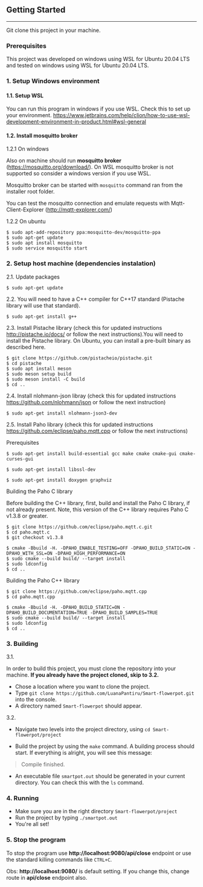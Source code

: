 ## Getting Started

---
Git clone this project in your machine.

### **Prerequisites**

This project was developed on windows using WSL for Ubuntu 20.04 LTS and tested on windows using WSL for Ubuntu 20.04 LTS.

### **1. Setup Windows environment**


#### **1.1. Setup WSL**

You can run this program in windows if you use WSL. Check this to set up your environment.
https://www.jetbrains.com/help/clion/how-to-use-wsl-development-environment-in-product.html#wsl-general


#### **1.2. Install mosquitto broker**

1.2.1 On windows

Also on machine should run **mosquitto broker** (https://mosquitto.org/download/).
On WSL mosquitto broker is not supported so consider a windows version if you use WSL.

Mosquitto broker can be started with `mosquitto` command ran from the installer root folder.

You can test the mosquitto connection and emulate requests with Mqtt-Client-Explorer (http://mqtt-explorer.com/)


1.2.2 On ubuntu

```
$ sudo apt-add-repository ppa:mosquitto-dev/mosquitto-ppa
$ sudo apt-get update
$ sudo apt install mosquitto
$ sudo service mosquitto start
```

### **2. Setup host machine (dependencies instalation)**

2.1. Update packages

```
$ sudo apt-get update
```

2.2. You will need to have a C++ compiler for C++17 standard (Pistache library will use that standard).

```
$ sudo apt-get install g++
```

2.3. Install Pistache library (check this for updated instructions http://pistache.io/docs/ or follow the next instructions).You will need to install the Pistache library. On Ubuntu, you can install a pre-built binary as described here.

```
$ git clone https://github.com/pistacheio/pistache.git
$ cd pistache
$ sudo apt install meson
$ sudo meson setup build
$ sudo meson install -C build
$ cd ..
```

2.4. Install nlohmann-json libray (check this for updated instructions https://github.com/nlohmann/json or follow the next instruction)

```
$ sudo apt-get install nlohmann-json3-dev
```

2.5. Install Paho library (check this for updated instructions https://github.com/eclipse/paho.mqtt.cpp or follow the next instructions)

Prerequisites

```
$ sudo apt-get install build-essential gcc make cmake cmake-gui cmake-curses-gui

$ sudo apt-get install libssl-dev 

$ sudo apt-get install doxygen graphviz
```

Building the Paho C library

Before building the C++ library, first, build and install the Paho C library, if not already present. Note, this version of the C++ library requires Paho C v1.3.8 or greater.

```
$ git clone https://github.com/eclipse/paho.mqtt.c.git
$ cd paho.mqtt.c
$ git checkout v1.3.8

$ cmake -Bbuild -H. -DPAHO_ENABLE_TESTING=OFF -DPAHO_BUILD_STATIC=ON -DPAHO_WITH_SSL=ON -DPAHO_HIGH_PERFORMANCE=ON
$ sudo cmake --build build/ --target install
$ sudo ldconfig
$ cd ..
```

Building the Paho C++ library

```
$ git clone https://github.com/eclipse/paho.mqtt.cpp
$ cd paho.mqtt.cpp

$ cmake -Bbuild -H. -DPAHO_BUILD_STATIC=ON -DPAHO_BUILD_DOCUMENTATION=TRUE -DPAHO_BUILD_SAMPLES=TRUE
$ sudo cmake --build build/ --target install
$ sudo ldconfig
$ cd ..
```

### **3. Building**
3.1.

In order to build this project, you must clone the repository into your machine.
**If you already have the project cloned, skip to 3.2.**

- Chose a location where you want to clone the project.
- Type `git clone https://github.com/LuanaPantiru/Smart-flowerpot.git` into the console.
- A directory named `Smart-flowerpot` should appear.

3.2.
- Navigate two levels into the project directory, using `cd Smart-flowerpot/project`

[comment]: <> (- Switch to the develop branch of this project &#40;this our current &#41;)
- Build the project by using the `make` command. A building process should start. If everything is alright, you will see this message:
>Compile finished.
- An executable file `smartpot.out` should be generated in your current directory. You can check this with the `ls` command.


### **4. Running**
- Make sure you are in the right directory `Smart-flowerpot/project`
- Run the project by typing `./smartpot.out`
- You're all set!



### **5. Stop the program**
To stop the program use **http://localhost:9080/api/close** endpoint or use the standard killing commands like `CTRL+C`.

Obs:  **http://localhost:9080/** is default setting. If you change this, change route in **api/close** endpoint also.